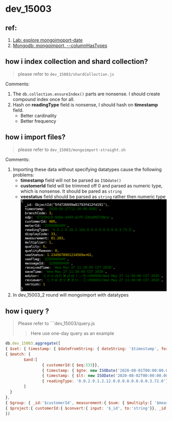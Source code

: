 dev_15003
===
## ref:
1. [Lab: explore mongoimoport-date]()
2. [Mongodb: mongoimport, --columnHasTypes](https://docs.mongodb.com/database-tools/mongoimport/#cmdoption-mongoimport-columnshavetypes)


## how i index collection and shard collection?
> please refer to ```dev_15003/shardCollection.js```

Comments:
1. The ```db.collection.ensureIndex()``` parts are nonsense. I should create compound index once for all.
2. Hash on **readingType** field is nonsense, I should hash on **timestamp** field.
	- Better cardinality
	- Better frequency

## how i import files?
> please refer to ```dev_15003/mongoimport-straight.sh```

Comments:
1. Importing these data without specifying datatypes cause the following problems:
	- **timestamp** field will not be parsed as ```ISOdate()```
	- **customerId** field will be trimmed off 0 and parsed as numeric type, which is nonsense. It should be pared as ```string```
	- **veestatus** field should be parsed as ```string``` rather then numeric type
![](../images/dev_15003.png)
2. In dev_15003_2 round will mongoimport with datatypes

## how i query ?
> Please refer to ```dev_15003/query.js
>> Here use one-day query as an example
``` javascript
db.dev_15003.aggregate([
{ $set: { timestamp: { $dateFromString: { dateString: '$timestamp', format:'%Y-%m-%dT%H:%M:%S.%LZ' }}}},
{ $match: {
        $and:[
                { customerId:{ $eq:333}},
                { timestamp: { $gte: new ISODate('2020-08-01T00:00:00.000Z')}},
                { timestamp: { $lt: new ISODate('2020-08-02T00:00:00.000Z')}},
                { readingType: '0.0.2.9.1.2.12.0.0.0.0.0.0.0.0.3.72.0'}
        ]
  }
},
{ $group: { _id:'$customerId', measurement:{ $sum: { $multiply:[ '$measurement','$multiplier']}}}},
{ $project:{ customerId:{ $convert:{ input: '$_id', to:'string'}}, _id:0,measurement:1}}
])

```





